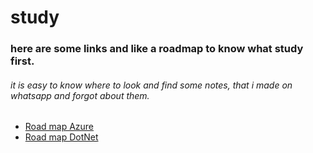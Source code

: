 # study

<h3> here are some links and like a roadmap to know what study first.</h3>
<h6><i>
    it is easy to know where to look and find some notes, that i made on whatsapp and forgot about them.
</i></h6>

- [Road map Azure](azure-roadmap.md)
- [Road map DotNet](dot-net-roadmap.md)
